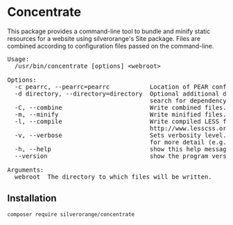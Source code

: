 Concentrate
===========
This package provides a command-line tool to bundle and minify static resources for a website using silverorange's Site package. Files are combined according to configuration files passed on the command-line.

<pre>
Usage:
  /usr/bin/concentrate [options] &lt;webroot&gt;

Options:
  -c pearrc, --pearrc=pearrc           Location of PEAR configuration file.
  -d directory, --directory=directory  Optional additional directory to
                                       search for dependency data files.
  -C, --combine                        Write combined files.
  -m, --minify                         Write minified files.
  -l, --compile                        Write compiled LESS files. See
                                       http://www.lesscss.org/.
  -v, --verbose                        Sets verbosity level. Use multiples
                                       for more detail (e.g. "-vv").
  -h, --help                           show this help message and exit
  --version                            show the program version and exit

Arguments:
  webroot  The directory to which files will be written.
</pre>

Installation
------------

```sh
composer require silverorange/concentrate
```
